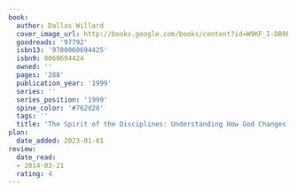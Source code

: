 ```yaml
---
book:
  author: Dallas Willard
  cover_image_url: http://books.google.com/books/content?id=W9KF_I-DB9EC&printsec=frontcover&img=1&zoom=1&edge=curl&source=gbs_api
  goodreads: '97792'
  isbn13: '9780060694425'
  isbn9: 0060694424
  owned: ''
  pages: '288'
  publication_year: '1999'
  series: ''
  series_position: '1999'
  spine_color: '#762d28'
  tags: ''
  title: 'The Spirit of the Disciplines: Understanding How God Changes Lives'
plan:
  date_added: 2023-01-01
review:
  date_read:
  - 2014-03-21
  rating: 4
---
```

